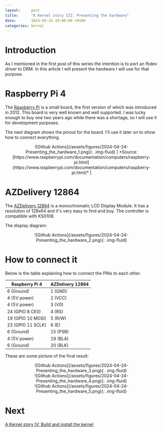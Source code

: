 ```yaml
---
layout:     post
title:      "A Kernel story III: Presenting the hardware"
date:       2024-04-24 20:00:00 +0100
categories: kernel
---
```


# Introduction

As I mentioned in the first post of this series the intention is to port an fbdev driver to DRM. In this article I will present the hardware I will use for that purpose.

# Raspberry Pi 4

The [Raspberry Pi](https://en.wikipedia.org/wiki/Raspberry_Pi) is a small board, the first version of which was introduced in 2012. This board is very well known and well supported. I was lucky enough to buy one two years ago while there was a shortage, so I will use it for development purposes.

The next diagram shows the pinout for the board. I'll use it later on to show how to connect everything.

<div style="text-align: center;" markdown="1">
![Github Actions](/assets/figures/2024-04-24-Presenting_the_hardware_1.png){: .img-fluid}
| *Source: [https://www.raspberrypi.com/documentation/computers/raspberry-pi.html](https://www.raspberrypi.com/documentation/computers/raspberry-pi.html)* |
</div>

# AZDelivery 12864

The [AZDelivery 12864](https://www.az-delivery.de/en/products/128x64-lcd-blaues-display) is a monochromatic LCD Display Module. It has a resolution of 128x64 and it's very easy to find and buy. The controller is compatible with KS0108.

The display diagram:

<div style="text-align: center;" markdown="1">
![Github Actions](/assets/figures/2024-04-24-Presenting_the_hardware_2.png){: .img-fluid}
</div>

# How to connect it

Below is the table explaining how to connect the PINs to each other.

| Raspberry Pi 4    | AZDelivery 12864 |
| ----------------- | ---------------- |
| 6 (Ground)        | 1 (GND)          |
| 4 (5V power)      | 2 (VCC)          |
| 4 (5V power)      | 3 (V0)           |
| 24 (GPIO 8 CE0)   | 4 (RS)           |
| 19 (GPIO 10 MOSI) | 5 (R/W)          |
| 23 (GPIO 11 SCLK) | 6 (E)            |
| 6 (Ground)        | 15 (PSB)         |
| 4 (5V power)      | 19 (BLA)         |
| 6 (Ground)        | 20 (BLK)         |

These are some picture of the final result:

<div style="text-align: center;" markdown="1">
![Github Actions](/assets/figures/2024-04-24-Presenting_the_hardware_3.png){: .img-fluid}
</div>

<div style="text-align: center;" markdown="1">
![Github Actions](/assets/figures/2024-04-24-Presenting_the_hardware_4.png){: .img-fluid}
</div>

<div style="text-align: center;" markdown="1">
![Github Actions](/assets/figures/2024-04-24-Presenting_the_hardware_5.png){: .img-fluid}
</div>

# Next

[A Kernel story IV: Build and install the kernel](/kernel/2024/05/14/a-kernel-story4.html)